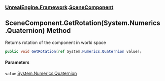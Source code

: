 ### [UnrealEngine.Framework](./UnrealEngine-Framework.md 'UnrealEngine.Framework').[SceneComponent](./SceneComponent.md 'UnrealEngine.Framework.SceneComponent')
## SceneComponent.GetRotation(System.Numerics.Quaternion) Method
Returns rotation of the component in world space  
```csharp
public void GetRotation(ref System.Numerics.Quaternion value);
```
#### Parameters
<a name='UnrealEngine-Framework-SceneComponent-GetRotation(System-Numerics-Quaternion)-value'></a>
`value` [System.Numerics.Quaternion](https://docs.microsoft.com/en-us/dotnet/api/System.Numerics.Quaternion 'System.Numerics.Quaternion')  
  

